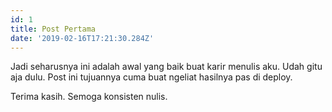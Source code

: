 ```yaml
---
id: 1
title: Post Pertama
date: '2019-02-16T17:21:30.284Z'
---
```


Jadi seharusnya ini adalah awal yang baik buat karir menulis aku. Udah gitu aja dulu. Post ini tujuannya cuma buat ngeliat hasilnya pas di deploy.

Terima kasih. Semoga konsisten nulis.
